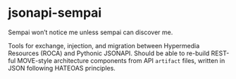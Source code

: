 # jsonapi-sempai

Sempai won’t notice me unless sempai can discover me.

Tools for exchange, injection, and migration between Hypermedia Resources 
(ROCA) and Pythonic JSONAPI. Should be able to re-build REST-ful MOVE-style 
architecture components from API `artifact` files, written in JSON following 
HATEOAS principles.
